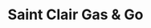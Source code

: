 ---
title: "Saint Clair Gas & Go"
url: /saint-clair-shores/saint-clair-gas-and-go/
shop: convenience
---
